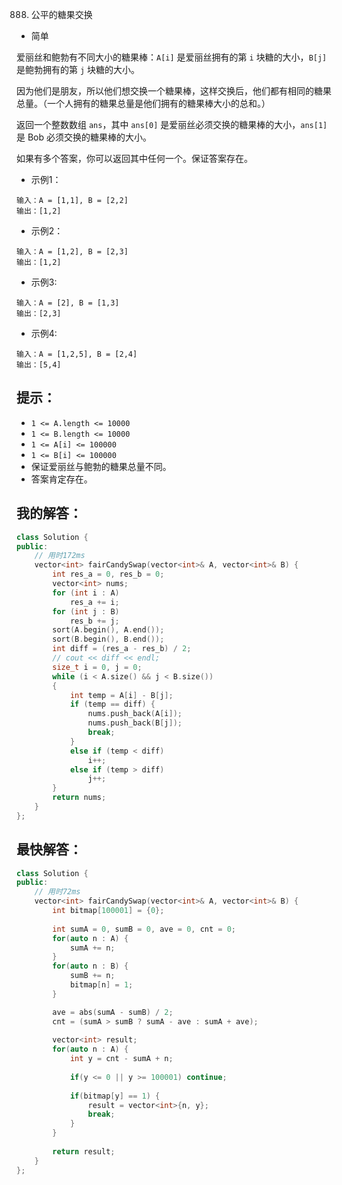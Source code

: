 0888. 公平的糖果交换

- 简单

爱丽丝和鲍勃有不同大小的糖果棒：`A[i]` 是爱丽丝拥有的第 `i` 块糖的大小，`B[j]` 是鲍勃拥有的第 `j` 块糖的大小。

因为他们是朋友，所以他们想交换一个糖果棒，这样交换后，他们都有相同的糖果总量。（一个人拥有的糖果总量是他们拥有的糖果棒大小的总和。）

返回一个整数数组 `ans`，其中 `ans[0]` 是爱丽丝必须交换的糖果棒的大小，`ans[1]` 是 Bob 必须交换的糖果棒的大小。

如果有多个答案，你可以返回其中任何一个。保证答案存在。

- 示例1：
```
输入：A = [1,1], B = [2,2]
输出：[1,2]
```

- 示例2：
```
输入：A = [1,2], B = [2,3]
输出：[1,2]
```

- 示例3:
```
输入：A = [2], B = [1,3]
输出：[2,3]
```

- 示例4:
```
输入：A = [1,2,5], B = [2,4]
输出：[5,4]
```

## 提示：
- `1 <= A.length <= 10000`
- `1 <= B.length <= 10000`
- `1 <= A[i] <= 100000`
- `1 <= B[i] <= 100000`
- 保证爱丽丝与鲍勃的糖果总量不同。
- 答案肯定存在。

## 我的解答：
```cpp
class Solution {
public:
    // 用时172ms
    vector<int> fairCandySwap(vector<int>& A, vector<int>& B) {
        int res_a = 0, res_b = 0;
        vector<int> nums;
        for (int i : A)
            res_a += i;
        for (int j : B)
            res_b += j;
        sort(A.begin(), A.end());
        sort(B.begin(), B.end());
        int diff = (res_a - res_b) / 2;
        // cout << diff << endl;
        size_t i = 0, j = 0;
        while (i < A.size() && j < B.size())
        {	
            int temp = A[i] - B[j];
            if (temp == diff) {
                nums.push_back(A[i]);
                nums.push_back(B[j]);
                break;
            }
            else if (temp < diff)
                i++;
            else if (temp > diff)
                j++;
        }
        return nums;
    }
};
```

## 最快解答：
```cpp
class Solution {
public:
    // 用时72ms
    vector<int> fairCandySwap(vector<int>& A, vector<int>& B) {
        int bitmap[100001] = {0};
        
        int sumA = 0, sumB = 0, ave = 0, cnt = 0;
        for(auto n : A) {
            sumA += n;
        }
        for(auto n : B) {
            sumB += n;
            bitmap[n] = 1;
        }

        ave = abs(sumA - sumB) / 2;
        cnt = (sumA > sumB ? sumA - ave : sumA + ave);
        
        vector<int> result;
        for(auto n : A) {
            int y = cnt - sumA + n;
            
            if(y <= 0 || y >= 100001) continue;
            
            if(bitmap[y] == 1) {
                result = vector<int>{n, y};
                break;
            }
        }
        
        return result;
    }
};
```
